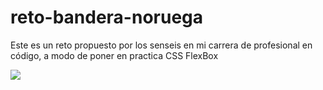 # reto-bandera-noruega
Este es un reto propuesto por los senseis  en mi carrera de profesional en código, a modo de poner en practica CSS FlexBox

![](https://github.com/YeffWeb/reto-bandera-noruega/blob/master/resultado.png)

